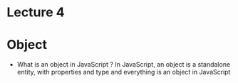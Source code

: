 # Lecture 4
# Object
- What is an object in JavaScript ?
  In JavaScript, an object is a standalone entity, with properties and type and everything is an object in JavaScript
